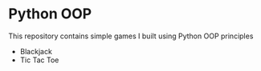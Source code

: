 # Python OOP
This repository contains simple games I built using Python OOP principles


- Blackjack
- Tic Tac Toe
